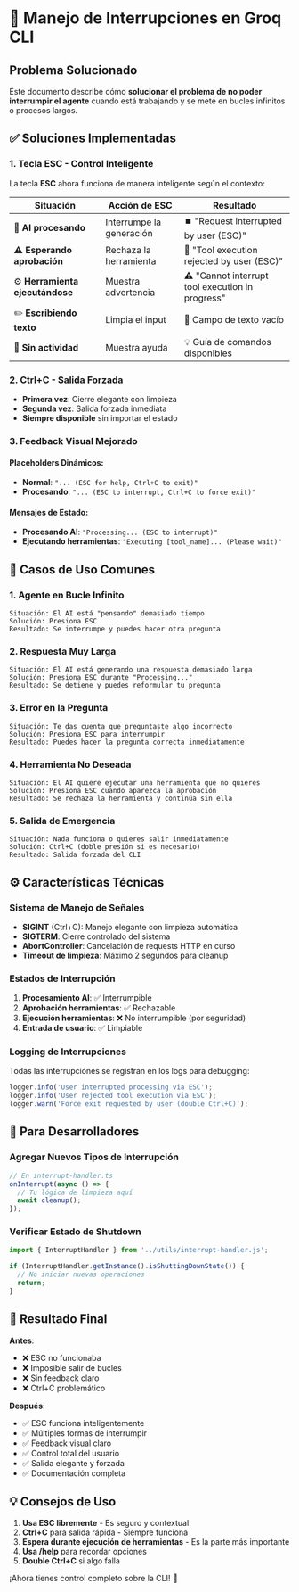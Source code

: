 # 🚨 Manejo de Interrupciones en Groq CLI

## Problema Solucionado

Este documento describe cómo **solucionar el problema de no poder interrumpir el agente** cuando está trabajando y se mete en bucles infinitos o procesos largos.

## ✅ Soluciones Implementadas

### 1. **Tecla ESC - Control Inteligente**

La tecla **ESC** ahora funciona de manera inteligente según el contexto:

| Situación | Acción de ESC | Resultado |
|-----------|---------------|-----------|
| 🤔 **AI procesando** | Interrumpe la generación | ⏹️ "Request interrupted by user (ESC)" |
| ⚠️ **Esperando aprobación** | Rechaza la herramienta | 🚫 "Tool execution rejected by user (ESC)" |
| ⚙️ **Herramienta ejecutándose** | Muestra advertencia | ⚠️ "Cannot interrupt tool execution in progress" |
| ✏️ **Escribiendo texto** | Limpia el input | 🧹 Campo de texto vacío |
| 💭 **Sin actividad** | Muestra ayuda | 💡 Guía de comandos disponibles |

### 2. **Ctrl+C - Salida Forzada**

- **Primera vez**: Cierre elegante con limpieza
- **Segunda vez**: Salida forzada inmediata
- **Siempre disponible** sin importar el estado

### 3. **Feedback Visual Mejorado**

#### Placeholders Dinámicos:
- **Normal**: `"... (ESC for help, Ctrl+C to exit)"`
- **Procesando**: `"... (ESC to interrupt, Ctrl+C to force exit)"`

#### Mensajes de Estado:
- **Procesando AI**: `"Processing... (ESC to interrupt)"`
- **Ejecutando herramientas**: `"Executing [tool_name]... (Please wait)"`

## 🎯 Casos de Uso Comunes

### 1. **Agente en Bucle Infinito**
```
Situación: El AI está "pensando" demasiado tiempo
Solución: Presiona ESC
Resultado: Se interrumpe y puedes hacer otra pregunta
```

### 2. **Respuesta Muy Larga**
```
Situación: El AI está generando una respuesta demasiado larga
Solución: Presiona ESC durante "Processing..."
Resultado: Se detiene y puedes reformular tu pregunta
```

### 3. **Error en la Pregunta**
```
Situación: Te das cuenta que preguntaste algo incorrecto
Solución: Presiona ESC para interrumpir
Resultado: Puedes hacer la pregunta correcta inmediatamente
```

### 4. **Herramienta No Deseada**
```
Situación: El AI quiere ejecutar una herramienta que no quieres
Solución: Presiona ESC cuando aparezca la aprobación
Resultado: Se rechaza la herramienta y continúa sin ella
```

### 5. **Salida de Emergencia**
```
Situación: Nada funciona o quieres salir inmediatamente
Solución: Ctrl+C (doble presión si es necesario)
Resultado: Salida forzada del CLI
```

## ⚙️ Características Técnicas

### Sistema de Manejo de Señales
- **SIGINT** (Ctrl+C): Manejo elegante con limpieza automática
- **SIGTERM**: Cierre controlado del sistema
- **AbortController**: Cancelación de requests HTTP en curso
- **Timeout de limpieza**: Máximo 2 segundos para cleanup

### Estados de Interrupción
1. **Procesamiento AI**: ✅ Interrumpible
2. **Aprobación herramientas**: ✅ Rechazable
3. **Ejecución herramientas**: ❌ No interrumpible (por seguridad)
4. **Entrada de usuario**: ✅ Limpiable

### Logging de Interrupciones
Todas las interrupciones se registran en los logs para debugging:
```javascript
logger.info('User interrupted processing via ESC');
logger.info('User rejected tool execution via ESC');
logger.warn('Force exit requested by user (double Ctrl+C)');
```

## 🔧 Para Desarrolladores

### Agregar Nuevos Tipos de Interrupción

```typescript
// En interrupt-handler.ts
onInterrupt(async () => {
  // Tu lógica de limpieza aquí
  await cleanup();
});
```

### Verificar Estado de Shutdown

```typescript
import { InterruptHandler } from '../utils/interrupt-handler.js';

if (InterruptHandler.getInstance().isShuttingDownState()) {
  // No iniciar nuevas operaciones
  return;
}
```

## 🚀 Resultado Final

**Antes**: 
- ❌ ESC no funcionaba
- ❌ Imposible salir de bucles
- ❌ Sin feedback claro
- ❌ Ctrl+C problemático

**Después**:
- ✅ ESC funciona inteligentemente
- ✅ Múltiples formas de interrumpir
- ✅ Feedback visual claro
- ✅ Control total del usuario
- ✅ Salida elegante y forzada
- ✅ Documentación completa

## 💡 Consejos de Uso

1. **Usa ESC libremente** - Es seguro y contextual
2. **Ctrl+C** para salida rápida - Siempre funciona
3. **Espera durante ejecución de herramientas** - Es la parte más importante
4. **Usa /help** para recordar opciones
5. **Double Ctrl+C** si algo falla

¡Ahora tienes control completo sobre la CLI! 🎉
